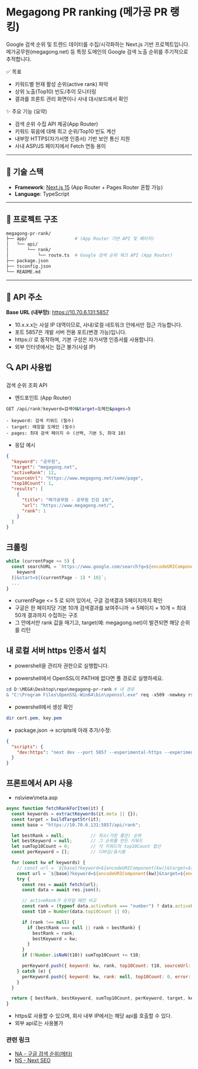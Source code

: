 # Megagong PR ranking (메가공 PR 랭킹)

Google 검색 순위 및 트렌드 데이터를 수집/시각화하는 Next.js 기반 프로젝트입니다.
메가공무원(megagong.net) 등 특정 도메인의 Google 검색 노출 순위를 주기적으로 추적합니다.

✅ 목표

- 키워드별 현재 활성 순위(active rank) 파악
- 상위 노출(Top10) 빈도/추이 모니터링
- 결과를 프론트 관리 화면이나 사내 대시보드에서 확인

✨ 주요 기능 (요약)

- 검색 순위 수집 API 제공(App Router)
- 키워드 묶음에 대해 최고 순위/Top10 빈도 계산
- 내부망 HTTPS(자가서명 인증서) 기반 보안 통신 지원
- 사내 ASP/JS 페이지에서 Fetch 연동 용이

---

## 🚀 기술 스택

- **Framework**: [Next.js 15](https://nextjs.org/) (App Router + Pages Router 혼합 가능)
- **Language**: TypeScript

---

## 📂 프로젝트 구조

```bash
megagong-pr-rank/
├── app/                  # (App Router 기반 API 및 페이지)
│   └── api/
│       └── rank/
│           └── route.ts  # Google 검색 순위 체크 API (App Router)
├── package.json
├── tsconfig.json
└── README.md
```

---


## 🔐 API 주소

**Base URL (내부망)**: https://10.70.6.131:5857
- 10.x.x.x는 사설 IP 대역이므로, 사내/로컬 네트워크 안에서만 접근 가능합니다.
- 포트 5857은 개발 서버 전용 포트(변경 가능)입니다.
- https:// 로 동작하며, 기본 구성은 자가서명 인증서를 사용합니다.
- 외부 인터넷에서는 접근 불가(사설 IP)



## 🔍 API 사용법
검색 순위 조회 API

- 엔드포인트 (App Router)

```bash
GET /api/rank?keyword=검색어&target=도메인&pages=5
```
    - keyword: 검색 키워드 (필수)
    - target: 매칭할 도메인 (필수)
    - pages: 최대 검색 페이지 수 (선택, 기본 5, 최대 10)

- 응답 예시
```json
{
  "keyword": "공무원",
  "target": "megagong.net",
  "activeRank": 12,
  "sourceUrl": "https://www.megagong.net/some/page",
  "top10Count": 1,
  "results": [
    {
      "title": "메가공무원 - 공무원 인강 1위",
      "url": "https://www.megagong.net/",
      "rank": 1
    }
  ]
}
```

## 크롤링
```js
while (currentPage <= 5) {
  const searchURL = `https://www.google.com/search?q=${encodeURIComponent(
    keyword
  )}&start=${(currentPage - 1) * 10}`;
  ...
}
```
- currentPage <= 5 로 되어 있어서, 구글 검색결과 5페이지까지 확인
- 구글은 한 페이지당 기본 10개 검색결과를 보여주니까 → 5페이지 × 10개 = 최대 50개 결과까지 수집하는 구조
- 그 안에서만 rank 값을 매기고, target(예: megagong.net)이 발견되면 해당 순위를 리턴

## 내 로컬 서버 https 인증서 설치

- powershell을 관리자 권한으로 실행합니다.

- powershell에서 OpenSSL이 PATH에 없다면 풀 경로로 실행하세요.
```powershell
cd D:\MEGA\Desktop\repo\megagong-pr-rank # 내 경로
& "C:\Program Files\OpenSSL-Win64\bin\openssl.exe" req -x509 -newkey rsa:2048 -nodes -days 365 -keyout key.pem -out cert.pem -subj "/CN=10.70.6.131" -addext "subjectAltName=IP:10.70.6.131"
```

- powershell에서 생성 확인
```powershell
dir cert.pem, key.pem
```

- package.json → scripts에 아래 추가/수정:
```json
{
  "scripts": {
    "dev:https": "next dev --port 5857 --experimental-https --experimental-https-key ./key.pem --experimental-https-cert ./cert.pem"
  }
}
```

## 프론트에서 API 사용

- ns\view\meta.asp
```js
async function fetchRankForItem(it) {
  const keywords = extractKeywords(it.meta || {});
  const target = buildTargetStr(it);
  const base = "https://10.70.6.131:5857/api/rank";

  let bestRank = null;          // 최소(가장 좋은) 순위
  let bestKeyword = null;       // 그 순위를 만든 키워드
  let sumTop10Count = 0;        // 각 키워드의 top10Count 합산
  const perKeyword = [];        // 디버깅/표시용

  for (const kw of keywords) {
    // const url = `${base}?keyword=${encodeURIComponent(kw)}&target=${encodeURIComponent(target)}&pages=10`; // 100개
    const url = `${base}?keyword=${encodeURIComponent(kw)}&target=${encodeURIComponent(target)}`; // 50개
    try {
      const res = await fetch(url);
      const data = await res.json();

      // activeRank가 숫자일 때만 비교
      const rank = (typeof data.activeRank === "number") ? data.activeRank : null;
      const t10 = Number(data.top10Count || 0);

      if (rank !== null) {
        if (bestRank === null || rank < bestRank) {
          bestRank = rank;
          bestKeyword = kw;
        }
      }
      if (!Number.isNaN(t10)) sumTop10Count += t10;

      perKeyword.push({ keyword: kw, rank, top10Count: t10, sourceUrl: data.sourceUrl || "" });
    } catch (e) {
      perKeyword.push({ keyword: kw, rank: null, top10Count: 0, error: String(e) });
    }
  }

  return { bestRank, bestKeyword, sumTop10Count, perKeyword, target, keywords };
}
```
- https로 사용할 수 있으며, 회사 내부 IP에서는 해당 api를 호출할 수 있다.
- 외부 api로는 사용불가

### 관련 링크
- [NA - 구글 검색 순위(메타)](https://www.megagong.net/na/meta.asp)
- [NS - Next SEO](https://nextstudy-seo.vercel.app)